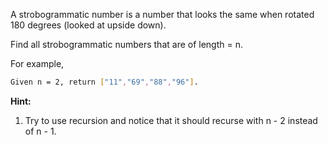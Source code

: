 A strobogrammatic number is a number that looks the same when rotated 180 degrees (looked at upside down).

Find all strobogrammatic numbers that are of length = n.

For example,
```bash
Given n = 2, return ["11","69","88","96"].
```

**Hint:**
1. Try to use recursion and notice that it should recurse with n - 2 instead of n - 1.